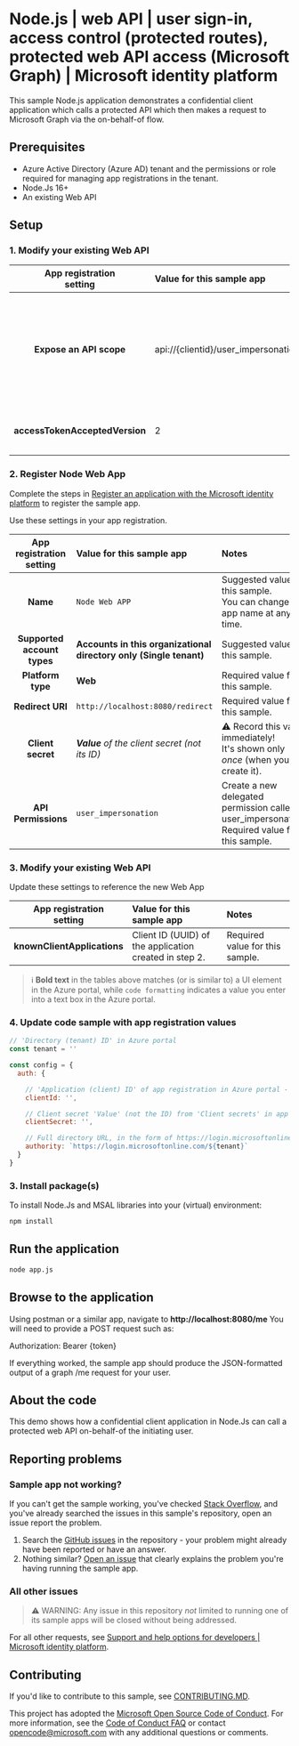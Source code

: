 <!-- Keeping yaml frontmatter commented out for now
---
# Metadata required by https://docs.microsoft.com/samples/browse/
# Metadata properties: https://review.docs.microsoft.com/help/contribute/samples/process/onboarding?branch=main#add-metadata-to-readme
languages:
- Node.Js
page_type: sample
name: "Node.Js application that makes a request to the Graph API from a protected API on behalf of a user"
description: "This sample Node.Js application shows a confidential client application which calls a protected API which make a request to Microsoft Graph using the on-behalf-of flow."
products:
- azure
- azure-active-directory
- ms-graph
urlFragment: ms-identity-docs-code-api-nodejs
---
-->

# Node.js | web API | user sign-in, access control (protected routes), protected web API access (Microsoft Graph) | Microsoft identity platform

<!-- Build badges here
![Build passing.](https://img.shields.io/badge/build-passing-brightgreen.svg) ![Code coverage.](https://img.shields.io/badge/coverage-100%25-brightgreen.svg) ![License.](https://img.shields.io/badge/license-MIT-green.svg)
-->

This sample Node.js application demonstrates a confidential client application which calls a protected API which then makes a request to Microsoft Graph via the on-behalf-of flow.

## Prerequisites

- Azure Active Directory (Azure AD) tenant and the permissions or role required for managing app registrations in the tenant.
- Node.Js 16+
- An existing Web API

## Setup

### 1. Modify your existing Web API

| App registration <br/> setting    | Value for this sample app                                                    | Notes                                                                                              |
|:---------------------------------:|:-----------------------------------------------------------------------------|:---------------------------------------------------------------------------------------------------|
| **Expose an API scope**           | api://{clientid}/user_impersonation                                          | Required value for this sample. <br/> The Node Web App registration will reference this value.     |
| **accessTokenAcceptedVersion**    | 2                                                                            | Required value for this sample.                                                                    |

### 2. Register Node Web App

Complete the steps in [Register an application with the Microsoft identity platform](https://docs.microsoft.com/azure/active-directory/develop/quickstart-register-app) to register the sample app.

Use these settings in your app registration.

| App registration <br/> setting    | Value for this sample app                                                    | Notes                                                                                              |
|:---------------------------------:|:-----------------------------------------------------------------------------|:---------------------------------------------------------------------------------------------------|
| **Name**                          | `Node Web APP`                                                               | Suggested value for this sample. <br/> You can change the app name at any time.                    |
| **Supported account types**       | **Accounts in this organizational directory only (Single tenant)**           | Suggested value for this sample.                                                                   |
| **Platform type**                 | **Web**                                                                      | Required value for this sample.                                                                    |
| **Redirect URI**                  | `http://localhost:8080/redirect`                                             | Required value for this sample.                                                                    |
| **Client secret**                 | _**Value** of the client secret (not its ID)_                                | :warning: Record this value immediately! <br/> It's shown only _once_ (when you create it).        |
| **API Permissions**               | `user_impersonation`                                                         | Create a new delegated permission called user_impersonation.  Required value for this sample.      |


### 3. Modify your existing Web API

Update these settings to reference the new Web App

| App registration <br/> setting    | Value for this sample app                                                    | Notes                                                                                              |
|:---------------------------------:|:-----------------------------------------------------------------------------|:---------------------------------------------------------------------------------------------------|
| **knownClientApplications**      | Client ID (UUID) of the application created in step 2.                       | Required value for this sample.                                                                    |


> :information_source: **Bold text** in the tables above matches (or is similar to) a UI element in the Azure portal, while `code formatting` indicates a value you enter into a text box in the Azure portal.




### 4. Update code sample with app registration values

```javascript
// 'Directory (tenant) ID' in Azure portal
const tenant = ''

const config = {
  auth: {

    // 'Application (client) ID' of app registration in Azure portal - this value is a GUID
    clientId: '',

    // Client secret 'Value' (not the ID) from 'Client secrets' in app registration in Azure portal
    clientSecret: '',

    // Full directory URL, in the form of https://login.microsoftonline.com/<tenant>
    authority: `https://login.microsoftonline.com/${tenant}`
  }
}
```


### 3. Install package(s)

To install Node.Js and MSAL libraries into your (virtual) environment:

```bash
npm install
```

## Run the application

```bash
node app.js
```

## Browse to the application

Using postman or a similar app, navigate to **http://localhost:8080/me**
You will need to provide a POST request such as:

Authorization: Bearer {token}


If everything worked, the sample app should produce the JSON-formatted output of a graph /me request for your user.





## About the code

This demo shows how a confidential client application in Node.Js can call a protected web API on-behalf-of the initiating user.


## Reporting problems

### Sample app not working?

If you can't get the sample working, you've checked [Stack Overflow](http://stackoverflow.com/questions/tagged/msal), and you've already searched the issues in this sample's repository, open an issue report the problem.

1. Search the [GitHub issues](../../issues) in the repository - your problem might already have been reported or have an answer.
1. Nothing similar? [Open an issue](../../issues/new) that clearly explains the problem you're having running the sample app.

### All other issues

> :warning: WARNING: Any issue in this repository _not_ limited to running one of its sample apps will be closed without being addressed.

For all other requests, see [Support and help options for developers | Microsoft identity platform](https://docs.microsoft.com/azure/active-directory/develop/developer-support-help-options).

## Contributing

If you'd like to contribute to this sample, see [CONTRIBUTING.MD](/CONTRIBUTING.md).

This project has adopted the [Microsoft Open Source Code of Conduct](https://opensource.microsoft.com/codeofconduct/). For more information, see the [Code of Conduct FAQ](https://opensource.microsoft.com/codeofconduct/faq/) or contact [opencode@microsoft.com](mailto:opencode@microsoft.com) with any additional questions or comments.

